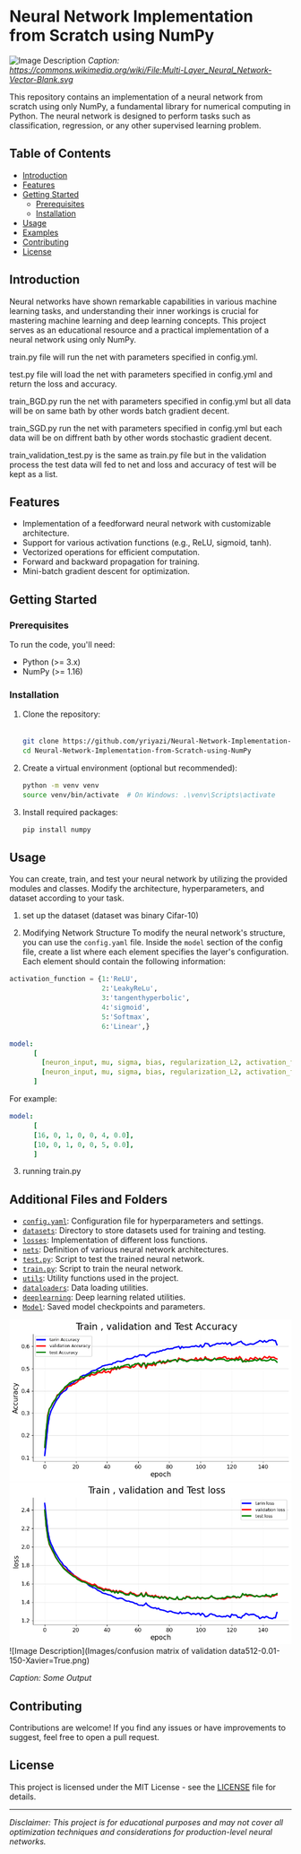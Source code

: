 # Neural Network Implementation from Scratch using NumPy

![Image Description](https://commons.wikimedia.org/wiki/File:Multi-Layer_Neural_Network-Vector-Blank.svg)
*Caption: https://commons.wikimedia.org/wiki/File:Multi-Layer_Neural_Network-Vector-Blank.svg*

This repository contains an implementation of a neural network from scratch using only NumPy, a fundamental library for numerical computing in Python. The neural network is designed to perform tasks such as classification, regression, or any other supervised learning problem.

## Table of Contents

- [Introduction](#introduction)
- [Features](#features)
- [Getting Started](#getting-started)
  - [Prerequisites](#prerequisites)
  - [Installation](#installation)
- [Usage](#usage)
- [Examples](#examples)
- [Contributing](#contributing)
- [License](#license)

## Introduction

Neural networks have shown remarkable capabilities in various machine learning tasks, and understanding their inner workings is crucial for mastering machine learning and deep learning concepts. This project serves as an educational resource and a practical implementation of a neural network using only NumPy.


train.py file will run the net with parameters specified in config.yml.

test.py file will load the net with parameters specified in config.yml and return the loss and accuracy.

train_BGD.py run the net with parameters specified in config.yml but all data will be on same bath by other words batch gradient decent.

train_SGD.py run the net with parameters specified in config.yml but each data will be on diffrent bath by other words stochastic gradient decent.

train_validation_test.py is the same as train.py file but in the validation process the test data will fed to net and loss and accuracy of test will be kept as a list.

## Features

- Implementation of a feedforward neural network with customizable architecture.
- Support for various activation functions (e.g., ReLU, sigmoid, tanh).
- Vectorized operations for efficient computation.
- Forward and backward propagation for training.
- Mini-batch gradient descent for optimization.

## Getting Started

### Prerequisites

To run the code, you'll need:

- Python (>= 3.x)
- NumPy (>= 1.16)

### Installation

1. Clone the repository:

   ```bash
   
   git clone https://github.com/yriyazi/Neural-Network-Implementation-from-Scratch-using-NumPy.git
   cd Neural-Network-Implementation-from-Scratch-using-NumPy
   ```

2. Create a virtual environment (optional but recommended):

   ```bash
   python -m venv venv
   source venv/bin/activate  # On Windows: .\venv\Scripts\activate
   ```

3. Install required packages:

   ```bash
   pip install numpy
   ```

## Usage

You can create, train, and test your neural network by utilizing the provided modules and classes. Modify the architecture, hyperparameters, and dataset according to your task.

1. set up the dataset (dataset was binary Cifar-10)

2. Modifying Network Structure
    To modify the neural network's structure, you can use the `config.yaml` file. Inside the `model` section of the config file, create a list where each element specifies the layer's configuration. Each element should contain the following information:
   
```Python
activation_function = {1:'ReLU',
                       2:'LeakyReLu',
                       3:'tangenthyperbolic',
                       4:'sigmoid',
                       5:'Softmax',
                       6:'Linear',}
```

```yaml
model:
      [
        [neuron_input, mu, sigma, bias, regularization_L2, activation_function, dropout],
        [neuron_input, mu, sigma, bias, regularization_L2, activation_function, dropout],
      ]
```

For example:

```yaml
model:
      [
      [16, 0, 1, 0, 0, 4, 0.0],
      [10, 0, 1, 0, 0, 5, 0.0],
      ]
```
3. running train.py


## Additional Files and Folders

- [`config.yaml`](config.yaml): Configuration file for hyperparameters and settings.
- [`datasets`](datasets/): Directory to store datasets used for training and testing.
- [`losses`](losses/): Implementation of different loss functions.
- [`nets`](nets/): Definition of various neural network architectures.
- [`test.py`](test.py): Script to test the trained neural network.
- [`train.py`](train.py): Script to train the neural network.
- [`utils`](utils/): Utility functions used in the project.
- [`dataloaders`](dataloaders/): Data loading utilities.
- [`deeplearning`](deeplearning/): Deep learning related utilities.
- [`Model`](Model/): Saved model checkpoints and parameters.




![Image Description](Images/accuracy-512-0.01-150-Xavier=True.png)
![Image Description](Images/loss-512-0.01-150-Xavier=True.png)
![Image Description](Images/confusion matrix of validation data512-0.01-150-Xavier=True.png)

*Caption: Some Output*



## Contributing

Contributions are welcome! If you find any issues or have improvements to suggest, feel free to open a pull request.

## License

This project is licensed under the MIT License - see the [LICENSE](LICENSE) file for details.

---

*Disclaimer: This project is for educational purposes and may not cover all optimization techniques and considerations for production-level neural networks.*
```


